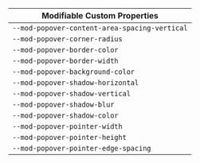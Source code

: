 | Modifiable Custom Properties |
| --- |
|`--mod-popover-content-area-spacing-vertical`|
|`--mod-popover-corner-radius`|
|`--mod-popover-border-color`|
|`--mod-popover-border-width`|
|`--mod-popover-background-color`|
|`--mod-popover-shadow-horizontal`|
|`--mod-popover-shadow-vertical`|
|`--mod-popover-shadow-blur`|
|`--mod-popover-shadow-color`|
|`--mod-popover-pointer-width`|
|`--mod-popover-pointer-height`|
|`--mod-popover-pointer-edge-spacing`|